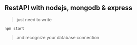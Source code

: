 ## RestAPI with nodejs, mongodb & express
> just need to write 
```
npm start
```
> and recognize your database connection
